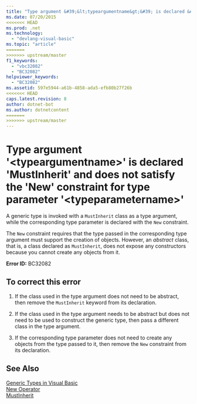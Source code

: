 ```yaml
---
title: "Type argument &#39;&lt;typeargumentname&gt;&#39; is declared &#39;MustInherit&#39; and does not satisfy the &#39;New&#39; constraint for type parameter &#39;&lt;typeparametername&gt;&#39;"
ms.date: 07/20/2015
<<<<<<< HEAD
ms.prod: .net
ms.technology: 
  - "devlang-visual-basic"
ms.topic: "article"
=======
>>>>>>> upstream/master
f1_keywords: 
  - "vbc32082"
  - "BC32082"
helpviewer_keywords: 
  - "BC32082"
ms.assetid: 597e5944-a61b-4858-ada5-efb80b27f26b
<<<<<<< HEAD
caps.latest.revision: 8
author: dotnet-bot
ms.author: dotnetcontent
=======
>>>>>>> upstream/master
---
```

# Type argument &#39;&lt;typeargumentname&gt;&#39; is declared &#39;MustInherit&#39; and does not satisfy the &#39;New&#39; constraint for type parameter &#39;&lt;typeparametername&gt;&#39;
A generic type is invoked with a `MustInherit` class as a type argument, while the corresponding type parameter is declared with the `New` constraint.  
  
 The `New` constraint requires that the type passed in the corresponding type argument must support the creation of objects. However, an *abstract* class, that is, a class declared as `MustInherit`, does not expose any constructors because you cannot create any objects from it.  
  
 **Error ID:** BC32082  
  
## To correct this error  
  
1.  If the class used in the type argument does not need to be abstract, then remove the `MustInherit` keyword from its declaration.  
  
2.  If the class used in the type argument needs to be abstract but does not need to be used to construct the generic type, then pass a different class in the type argument.  
  
3.  If the corresponding type parameter does not need to create any objects from the type passed to it, then remove the `New` constraint from its declaration.  
  
## See Also  
 [Generic Types in Visual Basic](../../visual-basic/programming-guide/language-features/data-types/generic-types.md)  
 [New Operator](../../visual-basic/language-reference/operators/new-operator.md)  
 [MustInherit](../../visual-basic/language-reference/modifiers/mustinherit.md)
